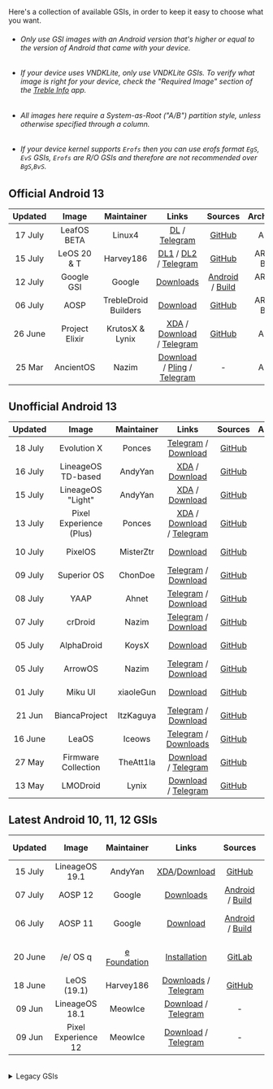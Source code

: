 Here's a collection of available GSIs, in order to keep it easy to choose what you want.	

- ###### Only use GSI images with an Android version that's higher or equal to the version of Android that came with your device.	
- ###### If your device uses VNDKLite, only use VNDKLite GSIs. To verify what image is right for your device, check the "Required Image" section of the [Treble Info](https://github.com/phhusson/treble_experimentations/wiki/Frequently-Asked-Questions-(FAQ)#how-can-i-check-if-my-device-is-treble-enabled) app.	
- ###### All images here require a System-as-Root ("A/B") partition style, unless otherwise specified through a column.	
- ###### If your device kernel supports `Erofs` then you can use erofs format `EgS`, `EvS` GSIs, `Erofs` are R/O GSIs and therefore are not recommended over `BgS`,`BvS`.	

## Official Android 13		
|Updated|Image|Maintainer|Links|Sources|Architecture|Security|		
|:-:|:-:|:-:|:-:|:-:|:-:|:-:|
|17 July|LeafOS BETA|Linux4|[DL](https://dl.leafos.org/beta/leaf_gsi_arm64/) / [Telegram](https://t.me/leafos)|[GitHub](https://github.com/LeafOS-Project/)|ARM64|July 2023|
|15 July|LeOS 20 & T|Harvey186|[DL1](https://leos-cloud.de/s/JFrFgLgSSTEMtmL?path=%2FLeOS-A13) / [DL2](https://drive.proton.me/urls/JF352AYSS4#YkXliW8T03Cp) / [Telegram](https://t.me/LeOS_Support)|[GitHub]()|ARM64 - Binder|July 2023|
|12 July|Google GSI|Google|[Downloads](https://ci.android.com/builds/branches/aosp-android13-gsi/grid?)|[Android](https://android.googlesource.com/platform/manifest) / [Build](https://source.android.com/docs/setup/start/initializing)|ARM64 - X86|June 2023|
|06 July|AOSP|TrebleDroid Builders|[Download](https://github.com/TrebleDroid/treble_experimentations/releases)|[GitHub](https://github.com/TrebleDroid)|ARM64 - Binder|June 2023|
|26 June|Project Elixir|KrutosX & Lynix|[XDA](https://forum.xda-developers.com/t/gsi-rom-project-elixir-3-5-android-13-0-aosp-official-13-01-2023.4541063/) / [Download](https://www.pling.com/p/1960767/) / [Telegram](https://t.me/universalgsi)|[GitHub](https://github.com/projectelixir-devices/device_phhgsi_generic/)|ARM64|June 2023|
|25 Mar|AncientOS|Nazim|[Download](https://ancientrom.xyz/download) / [Pling](https://www.pling.com/p/1766574/) / [Telegram](https://t.me/naz_dev)|-|ARM64|March 2023|

## Unofficial Android 13		
|Updated|Image|Maintainer|Links|Sources|Architecture|Security|		
|:-:|:-:|:-:|:-:|:-:|:-:|:-:|
|18 July|Evolution X|Ponces|[Telegram](https://t.me/pixelexperiencegsi) / [Download](https://github.com/ponces/treble_build_evo/releases)|[GitHub](https://github.com/ponces/treble_build_evo)|ARM64|July 2023|
|16 July|LineageOS<br>TD-based|AndyYan|[XDA](https://forum.xda-developers.com/t/gsi-13-lineageos-20-trebledroid-based.4517345/) / [Download](https://sourceforge.net/projects/andyyan-gsi/files/lineage-20-td/)|[GitHub](https://github.com/AndyCGYan/lineage_build_unified/tree/lineage-20-td)|ARM64 - Binder|July 2023|
|15 July|LineageOS<br>"Light"|AndyYan|[XDA](https://forum.xda-developers.com/t/gsi-13-lineageos-20-light.4509315/) / [Download](https://sourceforge.net/projects/andyyan-gsi/files/lineage-20-light/)|[GitHub](https://github.com/AndyCGYan/lineage_build_unified/tree/lineage-20-light)|ARM64|July 2023|
|13 July|Pixel Experience (Plus)|Ponces|[XDA](https://forum.xda-developers.com/t/gsi-unofficial-12-pixel-experience.4354695/) / [Download](https://github.com/ponces/treble_build_pe/releases/) / [Telegram](https://t.me/pixelexperiencegsi)|[GitHub](https://github.com/ponces/treble_build_pe/tree/thirteen)|ARM64|July 2023|
|10 July|PixelOS|MisterZtr|[Download](https://sourceforge.net/projects/misterztr-gsi/files/PixelOS/Android%2013/)|[GitHub](https://github.com/MisterZtr/PixelOS_gsi)|ARM64|July 2023|
|09 July|Superior OS|ChonDoe|[Telegram](https://t.me/elranchodecornelio/192) / [Download](https://github.com/ChonDoit/treble_superior_patches/releases)|[GitHub](https://github.com/ChonDoit/treble_superior_patches)|ARM64|July 2023|00
|08 July|YAAP|Ahnet|[Telegram](https://t.me/ahnetgsi) / [Download](https://github.com/ahnet-69/treble_yaap/releases)|[GitHub](https://github.com/ahnet-69/treble_yaap)|ARM64|July 2023|
|07 July|crDroid|Nazim|[Telegram](https://t.me/naz_dev) / [Download](https://github.com/naz664/crDroid_gsi/releases)| [GitHub](https://github.com/naz664/)|ARM64 - Binder|June 2023|
|05 July|AlphaDroid|KoysX|[Download](https://github.com/KoysX/treble_alpha_gsi/releases)| [GitHub](https://github.com/KoysX/treble_alpha_gsi)|ARM64|June 2023|
|05 July|ArrowOS|Nazim|[Telegram](https://t.me/naz_dev) / [Download](https://github.com/naz664/ArrowOS_gsi/releases)| [GitHub](https://github.com/naz664/)|ARM64 - Binder|June 2023|
|01 July|Miku UI|xiaoleGun|[Download](https://github.com/xiaoleGun/treble_build_miku/releases)|[GitHub](https://github.com/xiaoleGun/treble_build_miku)|ARM64 - Binder|July 2023|
|21 Jun|BiancaProject|ItzKaguya|[Telegram](https://t.me/shirayuki_plygrnd) / [Download](https://sourceforge.net/projects/itzkaguya-gsi/files/BiancaProject/)|[GitHub](https://github.com/BiancaProject)|ARM64|May 2023|
|16 June|LeaOS|Iceows|[Telegram](https://t.me/leaos_group) / [Downloads](https://sourceforge.net/projects/altairfr-huawei/files/TrebleDroid-GSI/)|[GitHub](https://github.com/Iceows/aosp_patches_leaos/tree/android-13)|ARM64|June 2023|
|27 May|Firmware Collection|TheAtt1la|[Download](https://sourceforge.net/projects/thegsis/files/) / [Telegram](https://t.me/the_gsis)|[GitHub](https://github.com/TheAtt1la/)|ARM64 - Binder|May 2023|
|13 May|LMODroid|Lynix|[Download](https://github.com/ItsLynix/pineapple1/releases/tag/LMOdroid) / [Telegram](https://t.me/lynixsuddenlypineapples/)|[GitHub](https://github.com/ItsLynix/pineapple1/releases/tag/LMOdroid)|ARM64|May 2023|



## Latest Android 10, 11, 12 GSIs	
|Updated|Image|Maintainer|Links|Sources|Partition Style|Architecture|Security|
|:-:|:-:|:-:|:-:|:-:|:-:|:-:|:-:|
|15 July|LineageOS 19.1|AndyYan|[XDA](https://forum.xda-developers.com/t/gsi-12-lineageos-19-x-gsi-a64b-64b.4358041/)/[Download](https://sourceforge.net/projects/andyyan-gsi/files/lineage-19.x/)|[GitHub](https://github.com/AndyCGYan/lineage_build_unified)|SAR|ARM64 - Binder|July 2023|
|07 July|AOSP 12|Google|[Downloads](https://ci.android.com/builds/branches/aosp-android12-gsi/grid?)|[Android](https://android.googlesource.com/platform/manifest) / [Build](https://source.android.com/docs/setup/start/initializing)|SAR|ARM64 - X86|July 2023|
|06 July|AOSP 11|Google|[Download](https://ci.android.com/builds/branches/aosp-android11-gsi/grid?)|[Android](https://android.googlesource.com/platform/manifest) / [Build](https://source.android.com/docs/setup/start/initializing)|non-SaR - SaR|ARM64 - X86|July 2023|
|20 June|/e/ OS q|[e Foundation](https://e.foundation/)|[Installation](https://doc.e.foundation/how-tos/install-GSI)|[GitLab](https://gitlab.e.foundation/e)|non-SaR - SaR|ARM - ARM64 - Binder|June 2023|
|18 June|LeOS (19.1)|Harvey186| [Downloads](https://drive.proton.me/urls/JF352AYSS4#YkXliW8T03Cp) / [Telegram](https://t.me/LeOS_Support)|[GitHub](https://github.com/LeOS-GSI/LeOS-S-patches)|SAR|ARM64 - Binder|June 2023|
|09 Jun|LineageOS 18.1|MeowIce| [Download](https://sourceforge.net/projects/meowice-gsi/files/LineageOS/) / [Telegram](https://t.me/meowicegsi)|-|SaR|ARM64|Jun 2023|
|09 Jun|Pixel Experience 12 |MeowIce| [Download](https://sourceforge.net/projects/meowice-gsi/files/Pixel%20Experience%2012/) / [Telegram](https://t.me/meowicegsi)|-|SaR|ARM64|Jun 2023|


<br>
<details>
<summary>Legacy GSIs</summary>
<br>

## Unofficial Android 13		
|Updated|Image|Maintainer|Links|Sources|Architecture|Security|
|:-:|:-:|:-:|:-:|:-:|:-:|:-:|
|May 2023|RisingOS|Ahnet|[Telegram](https://t.me/ahnetgsi) / [Download](https://github.com/ahnet-69/treble_rising/releases)|[GitHub](https://github.com/ahnet-69/treble_rising)|ARM64|May 2023
|Mar 2023|SparkOS|Nazim|[Telegram](https://t.me/naz_dev) / [Download](https://github.com/naz664/SparkOS_gsi/releases)| [GitHub](https://github.com/naz664/)|ARM64 - Binder|Feb 2023|
|Mar 2023|VoltageOS|Soli|[Download](https://github.com/Soli666/VoltageOS-GSI/releases) |[GitHub](https://github.com/Soli666)|ARM64 - Binder|Feb 2023|
|Feb 2023|ProjectBlaze|j7b3y|[Download](https://sourceforge.net/projects/any-artifact/files/GSI/ProjectBlaze/v2.5_230224/)|[GitHub](https://github.com/j7b3y/treble_pb)|ARM64|Feb 2023|
|Feb 2023|Cherish OS|ChonDoe|[Telegram](https://t.me/elranchodecornelio) / [Download](https://github.com/ChonDoit/treble_cherishos_patches/releases)|[GitHub](https://github.com/ChonDoit/treble_cherishos_patches)|ARM64|Nov 2022|
|Jan 2023|RiceDroid|Lynix|[Telegram](https://t.me/lynixgsi/) / [Downloads](https://sourceforge.net/projects/lynixgsiprojects/files/A13/RiceDroid/)|[GitHub](https://github.com/universalx-devs/rice_treble)|ARM64|Jan 2023|
|Dec 2022|Bliss OS|Nazim|[Telegram](https://t.me/naz_dev) / [Download](https://sourceforge.net/projects/gsi-projects/files/A13/BlissOS/v16.2/24122022/)| [GitHub](https://github.com/naz664/)|ARM64|Dec 2022|
|Nov 2022|YAAP|Lynix|[Telegram](https://t.me/lynixgsi/) / [Downloads](https://sourceforge.net/projects/lynixgsiprojects/files/A13/YAAP/29102022)|[GitHub](https://github.com/ItsLynix/multi_patch)|ARM64 - Binder|Oct 2022|


## Official Android 12/12L
|Updated|Image|Maintainer|Links|Sources|Architecture|Security|
|:-:|:-:|:-:|:-:|:-:|:-:|:-:|
|Nov 2022|AOSP 12.1|Phhusson|[Downloads](https://github.com/phhusson/treble_experimentations/releases)|[GitHub](https://github.com/phhusson/treble_experimentations)|SAR|ARM64 - Binder|July 2022|
|Oct 2022|Corvus OS|TipzTeam2|[XDA](https://forum.xda-developers.com/t/gsi-beta-12-phh-corvusos-v1-0-thebeginning.4415529/) / [Telegram](https://t.me/CorvusGSI) / [Downloads](https://sourceforge.net/projects/tipzbuilds/files/GSIs/CorvusROM/Unofficial/20221008/)|[GitLab](https://gitlab.com/TipzTeam/vendor_generify)|ARM64|July 2022|
|Aug 2022|Ancient OS|Nazim|[Telegram](https://t.me/naz_dev/)/[Downloads](https://sourceforge.net/projects/ancientrom/files/gsi/V6.4/)|-|ARM64 - Binder|August 2022|
|Aug 2022|LeOS (S) discontinued|Harvey186|[XDA](https://forum.xda-developers.com/t/aosp-12-0-leos-ungoogled-gsi.4356501/) / [Downloads](https://leos-cloud.de/s/JFrFgLgSSTEMtmL?path=%2FLeOS-S-discontinued) / [Telegram](https://t.me/LeOS_Support)|-|ARM64 - Binder|August 2022|
|July 2022|KaleidoscopeOS|alk3p|[Downloads](https://kaleidoscope.ink/download.html?device=meowmobile/treble)|-|ARM64|July 2022|
|June 2022|DescendantOS|Dil3mm4|[Telegram](https://t.me/joinchat/UVg3KMbRfu4cV2lp) / [Downloads](https://downloads.descendant.me/)|[GitHub](https://github.com/Descendant/manifest)|ARM64|May 2022|
|June 2022|StatiXOS|StatiX Team|[Telegram](https://t.me/StatiXOSReleases) / [Downloads](https://downloads.statixos.com/12-GSI/)|[GitHub](https://github.com/StatiXOS/android_manifest)|ARM64|June 2022|

## Unofficial Android 12/12L	
|Updated|Image|Maintainer|Links|Sources|Architecture|Security|
|:-:|:-:|:-:|:-:|:-:|:-:|:-:|
|Nov 2022|Pixel Experience 12|Ponces|[XDA](https://forum.xda-developers.com/t/gsi-unofficial-beta-12-pixel-experience.4354695/) / [Base](https://github.com/ponces/treble_build_pe/releases/tag/v416) / [Plus](https://github.com/ponces/treble_build_pe/releases/tag/v416-plus) /[Telegram](https://t.me/pixelexperiencegsi)|[GitHub](https://github.com/ponces/treble_build_pe)|SAR|ARM64|Nov 2022|
|Oct 2022|Stag OS|TheAtt1la|[Download](https://sourceforge.net/projects/thegsis/files/StagOS/)|-|ARM64|Jul 2022|
|Oct 2022|Evolution X|TheAtt1la|[Download](https://sourceforge.net/projects/thegsis/files/Evolution-X/)|-|ARM64|Aug 2022|
|Oct 2022|Arrow OS|Nazim|[Download](https://sourceforge.net/projects/gsi-projects/files/A12.1/ArrowOS-12.1/19102022/)|-|ARM64 - Binder|Oct 2022|
|Oct 2022|KomodoOS|TheAtt1la|[Download](https://sourceforge.net/projects/thegsis/files/KomodoOS/)|-|ARM64|Aug 2022|
|Oct 2022|crDroid|Nazim|[Telegram](https://t.me/naz_dev/)/[Download](https://sourceforge.net/projects/gsi-projects/files/A12.1/crDroid-8.10/16102022/)|[GitHub](https://github.com/naz664/crDroid_gsi)|ARM64 - Binder|Oct 2022|
|Oct 2022|RiceDroid|TheAtt1la|[Download](https://sourceforge.net/projects/thegsis/files/riceDroid/)|-|ARM64|Aug 2022|
|Oct 2022|Xdroid|TheAtt1la|[Download](https://sourceforge.net/projects/thegsis/files/xdroid/)|-|ARM64|Aug 2022|
|Oct 2022|PixysOS|TheAtt1la|[Download](https://sourceforge.net/projects/thegsis/files/PixysOS/)|-|ARM64|Aug 2022|
|Oct 2022|Nitrogen OS|TheAtt1la|[Download](https://sourceforge.net/projects/thegsis/files/NitrogenOS/)|-|ARM64|Aug 2022|
|Sep 2022|ProjectBlaze|j7b3y|[Download](https://sourceforge.net/projects/any-artifact/files/GSI/ProjectBlaze/)|[GitHub](https://github.com/j7b3y/blaze_patches_unified)|ARM64|Sep 2022|
|Sep 2022|Xdroid|Nazim|[Telegram](https://t.me/naz_dev/)/[Download](https://github.com/naz664/xdroid_gsi/releases/tag/v1)|[GitHub](https://github.com/naz664/xdroid_gsi)|ARM64 - Binder|Aug 2022|
|Aug 2022|ProtonAOSP|Haridhayal|[Telegram](https://t.me/c/1772196556/5526)/[Download](https://github.com/haridhayal11/treble_proton_aosp/releases/tag/v415-21-08-2022)|[GitHub](https://github.com/haridhayal11/treble_proton_aosp)|ARM64|Jul 2022|
|Aug 2022|Awaken OS|ChonDoe|[Telegram](https://t.me/elranchodecornelio/175)/[Download](https://xiaomemeindex.com/treble/?dir=Awaken)|-|ARM64|Aug 2022|
|Aug 2022|Spark OS|Nazim|[Telegram](https://t.me/naz_dev/) /[Download](https://sourceforge.net/projects/gsi-projects/files/v415-Aug/SparkOS-12.6-Experimental/)|-|ARM64- Binder|Aug 2022|
|Aug 2022|Superior OS|ChonDoe|[Telegram](https://t.me/elranchodecornelio/174)/[Download](https://xiaomemeindex.com/treble/?dir=Superior/12L)|-|ARM64|Aug 2022|
|Aug 2022|Cherish OS|ChonDoe|[Telegram](https://t.me/elranchodecornelio/173)/ [Download](https://xiaomemeindex.com/treble/?dir=Cherish)|-|ARM64|Jul 2022|
|Aug 2022|dotOS|AngelaCool|[Download](https://sourceforge.net/projects/dotos-6-0-phh-gsi/files/)|[GitHub](https://github.com/AngelaCooljx/treble_build_pe)|ARM64|Jul 2022|
|Jul 2022|Miku UI|xiaoleGun|[Download](https://github.com/xiaoleGun/treble_build_miku/releases)|[GitHub](https://github.com/xiaoleGun/treble_build_miku)|ARM64|Jul 2022|
|Jan 2022|OctaviOS|Yillié|[Telegram](https://t.me/dev_yilliee/163)/[Download](https://sourceforge.net/projects/yilliee-projects/files/GSIs/Octavi/v3.2/)|[GitHub](https://github.com/Yilliee/octavi_patches)|ARM64 - Binder|Dec 2021|
|Dec 2021|ProtonAOSP|Amy|[Download](https://sabina.amyrom.ml/phhgsis/protonaosp/)|-|ARM64 - Binder|Dec 2021|
|Dec 2021|exTHmUI (Discontinued)|xiaoleGun|[Telegram](https://t.me/LZYGSI/1851) / [Download](https://pan.xiaolegun.cn/GSI/Phh-Treble/exTHmUI/Android-12-Dev)|-|ARM64|Dec 2021|


## Official Android 11
|Last Updated|Image|Maintainer|Thread/Download|Partition Style|Architecture|
|:-:|:-:|:-:|:-:|:-:|:-:|
|Mar 2022|CAOS|eremitein|[XDA](https://forum.xda-developers.com/t/official-aosp-r-mod-caos11.4265059/) / [Telegram](https://t.me/joinchat/CdHnpVThoZCgvPZx7ESNBA) / [Download](https://github.com/eremitein/treble-patches/wiki/CAOS11-Project)|non-SaR - SaR|arm - arm64 - binder|
|Dec 2021|Corvus OS|TipzTeam1|[XDA](https://forum.xda-developers.com/t/gsi-alpha-11-phh-corvus-v12-5-xmas.4212765/) / [Telegram](https://t.me/CorvusGSI) / [Download](https://sourceforge.net/projects/tipzbuilds/files/GSIs/CorvusROM/)|non-SaR - SaR|arm - arm64 - binder|
|Oct 2021|Dot OS|Community|[Website](https://www.droidontime.com/) / [Telegram](https://telegram.me/dotos) / [Download](https://www.droidontime.com/devices) |non-SaR - SaR|arm - arm64 - binder|
|Oct 2021|AOSP|Phhusson|[Telegram](https://t.me/phhtreble) / [Download](https://github.com/phhusson/treble_experimentations/releases/tag/v313)|non-SaR - SaR|arm - arm64 - binder|
|Sep 2021|OctaviOS|Yilliee|[Website](https://octavi-os.com/) / [Telegram](http://t.me/octavigsi) / [Download](https://downloads.octavi-os.com/?dir=GSI)|non-SaR - SaR|arm - arm64 - binder|
|Sep 2021|Descendant 11.5|Dil3mm4|[Download](https://downloads.descendant.me/)|non-SaR - SaR|arm64|
|Aug 2021|NusantaraProject|wulan17|[Telegram](https://t.me/NusantaraUpdates/1634) / [Download](https://www.pling.com/p/1438186/)|non-SaR - SaR|arm - arm64 - binder|
|Aug 2021|PixelBlaster-OS 2.5|TipzTeam1|[Telegram](https://t.me/PixelBlasterUpdates/94) / [Download](https://sourceforge.net/projects/tipzbuilds/files/GSIs/PixelBlasterOS/20210805/PixelBlaster_2.5_treble_arm64_ab-11.0-20210805-0215-OFFICIAL.img.xz/download)|SaR|arm64|
|Jun 2021|Ancient OS|ankitkene|[Telegram](https://t.me/ancientofficialgsi) / [Download](https://sourceforge.net/projects/ancientrom/files/gsi/)|non-SaR - SaR|arm - arm64 - binder|
|May 2021|Havoc|Braialindo|[Download](https://download.havoc-os.com/)/[Telegram](https://t.me/havocgsi)|non-SaR - SaR|arm - arm64 - binder|
|May 2021|BlissROMs|eremitein|[Telegram](https://t.me/joinchat/CdHnpVThoZCgvPZx7ESNBA) / [Download](https://github.com/eremitein/treble-patches/wiki/BLESS11-Project)|non-SaR - SaR|arm - arm64 - binder|
|Apr 2021|CherishOS 2.6|Braialindo|[Website](https://cherishos.com/) /[Telegram](https://t.me/treblechat) / [Download](https://sourceforge.net/projects/braiagsi/files/CherishOS/)|non-SaR - SaR|arm - arm64 - binder|
|Feb 2021|Havoc|xEugW|[XDA](https://forum.xda-developers.com/t/11-official-havoc-os-4-1-arm64-arm-a64-a-ab-ab-vndklite-gapps-vanilla.4076903/) /Discontinued|non-SaR - SaR|arm - arm64 - binder|

## Unofficial Android 11
|Last Updated|ROM|Maintainer|Thread/Download|Partition Style|Architecture|
|:-:|:-:|:-:|:-:|:-:|:-:|
|June 2023|LeOS (R)|harvey186|[Info](https://t.me/LeOS_Support) / [Download](https://drive.proton.me/urls/JF352AYSS4#YkXliW8T03Cp)|[GitHub](https://github.com/LeOS-GSI/aosp_patches_leaos)|non-SaR - SaR|ARM - ARM64 - Binder|-|
|Oct 2022|FLOS (A11)|Chondoe|[Download](https://github.com/ChonDoit/treble_flos_patches/releases/tag/A11)/[Telegram](https://t.me/elranchodecornelio/187)|[GitHub](https://github.com/ChonDoit/treble_flos_patches/tree/11)|SaR|ARM64|
|Jul 2022|LineageOS 18.1|AndyYan|[XDA](https://forum.xda-developers.com/t/gsi-11-lineageos-18-x-gsi-all-archs.4205461/) / [Download](https://sourceforge.net/projects/andyyan-gsi/files/lineage-18.x/)|non-SaR - SaR|ARM - ARM64 - Binder|
|Mar 2022|LineageOS R Mod|eremitein|[Telegram](https://t.me/joinchat/CdHnpVThoZCgvPZx7ESNBA) / [Download](https://github.com/eremitein/treble-patches/wiki/LiR-Project)|non-SaR - SaR|arm - arm64 - binder|
|Mar 2022|crDroid R Mod|eremitein|[Telegram](https://t.me/joinchat/CdHnpVThoZCgvPZx7ESNBA) / [Download](https://github.com/eremitein/treble-patches/wiki/crDRom11-Project)|non-SaR - SaR|arm - arm64 - binder|
|Dec 2021|exTHmUI Discontinued|xiaoleGun|[Telegram](https://t.me/LZYGSI/1837) / [Download](https://pan.xiaolegun.cn/GSI/Phh-Treble/exTHmUI)|SaR|arm64|
|Oct 2021|Pixel Experience/Plus|ponces|[XDA](https://forum.xda-developers.com/t/gsi-unofficial-11-pixel-experience.4269051/) / [Download](https://github.com/ponces/treble_build_pe/releases)|non-SaR - SaR|arm - arm64 - binder|
|May 2021|Firmware collection|Igor-s7|[Telegram](https://t.me/Ambergsi) / [Download](https://sourceforge.net/projects/amber-gsi/files/)|non-SaR - SaR|arm - arm64 - binder|
|May 2021|Firmware collection|Braialindo|[Telegram](https://t.me/treblechat) / [Download](https://sourceforge.net/projects/braiagsi/files/)|non-SaR - SaR|arm64 - binder|

## Official Android 10
|Last Updated |ROM|Maintainer|Thread/Download|Partition Style|Architecture|
|:-:|:-:|:-:|:-:|:-:|:-:|
|Mar 2023|AOSP 10| Google | [Download](https://ci.android.com/builds/branches/aosp-android10-gsi/grid?)|non-SaR - SaR| ARM64 - X86|
|Dec 2020|Havoc| skulshady, zenixxx|[Download](https://sourceforge.net/projects/havoc-os/files/) |non-SaR - SaR|arm - arm64 - binder|
|Oct 2020|CAOS|eremitein|[XDA](https://forum.xda-developers.com/t/official-aosp-q-mod-caos.4137289/) / [Telegram](https://t.me/joinchat/CdHnpVThoZCgvPZx7ESNBA) / [Download](https://github.com/eremitein/treble-patches/wiki/CAOS-Project)|non-SaR - SaR|arm - arm64 - binder|
|Oct 2020|BlissROMs|eremitein|[XDA](https://forum.xda-developers.com/project-treble/trebleenabled-device-development/unofficial-blissroms-q-mod-bless-t4138687) / [Telegram](https://t.me/joinchat/CdHnpVThoZCgvPZx7ESNBA) / [Download](https://github.com/eremitein/treble-patches/wiki/BLESS-Project)|non-SaR - SaR|arm - arm64 - binder|
|Aug 2020|AOSP|phhusson|[XDA](https://forum.xda-developers.com/project-treble/trebleenabled-device-development/-t3992559) / [Download](https://github.com/phhusson/treble_experimentations/releases/tag/v222)|non-SaR - SaR|arm - arm64 - binder|

## Unofficial Android 10
|ROM|Maintainer|Thread/Download|Partition Style|Architecture|
|:-:|:-:|:-:|:-:|:-:|
|23/01/23|LeOS (Q)|harvey186|[Info](https://t.me/LeOS_Support) / [Download](https://drive.proton.me/urls/JF352AYSS4#YkXliW8T03Cp)|[GitHub](https://github.com/LeOS-GSI/treble-patches)|non-SaR - SaR|ARM - ARM64 - Binder|-|
|exTHmUI 23/12/22|xiaoleGun|[Download](https://github.com/exthmui-10-treble/Release/releases)|SAR|ARM64|
|Firmware collection|turbolukex5|[XDA](https://forum.xda-developers.com/project-treble/trebleenabled-device-discussion/-t4003457) / [Telegram](https://t.me/expresslukegsi) / [Download](https://sourceforge.net/projects/expressluke-gsis/files/)|non-SaR - SaR|arm - arm64 - binder|
|Firmware collection|eremitein|[Telegram](https://t.me/joinchat/CdHnpVThoZCgvPZx7ESNBA) / [Download](https://sourceforge.net/projects/treblerom/files/)|non-SaR - SaR|arm - arm64 - binder|
|Firmware collection|Igor-s7|[Download](https://sourceforge.net/projects/amber-gsi/files/)|non-SaR - SaR|arm - arm64 - binder|
|Firmware collection|Trisquel|[Download](https://sourceforge.net/projects/gsi-albus/files/arm64-aonly/android10/)|non-SaR|arm64|
|Firmware collection|Diust|[Download](https://sourceforge.net/projects/androidgsi/files/)|non-SaR - SaR|arm - arm64 - binder|
|LineageOS 17.1|AndyYan|[XDA](https://forum.xda-developers.com/project-treble/trebleenabled-device-development/-t4004673) / [Download](https://sourceforge.net/projects/andyyan-gsi/files/lineage-17.x/)|non-SaR - SaR|arm - arm64 - binder|
|Resurrection Remix 8.7.3|RobotHanzo|[Download](https://sourceforge.net/projects/resurrection-remix-q-gsi/files/)|non-SaR - SaR|arm - arm64 - binder|
|POSP|twsunset|[Download](https://drive.google.com/drive/folders/1K3TiZ8QhxaAlyNR6SA5JQyVj2hWO8-Ps)|non-SaR - SaR|arm64|
|Firmware collection|Braialindo|[Download](https://sourceforge.net/projects/braiagsi/files/) / [Telegram](https://t.me/stragoOS)|non-SaR - SaR|arm - arm64 - binder|

## Official Android 9 Pie
|ROM|Maintainer|Thread/Download|Partition Style|Architecture|
|:-:|:-:|:-:|:-:|:-:|
|AOSiP|akhilnarang|[Download](https://sourceforge.net/projects/illusionproject/files/GSI/)|non-SaR - SaR|arm - arm64|
|AOSP|phhusson|[XDA](https://forum.xda-developers.com/project-treble/trebleenabled-device-development/-t3831915/) / [Download](https://github.com/phhusson/treble_experimentations/releases/tag/v123)|non-SaR - SaR|arm - arm64 - binder|
|AospExtended|EnesSastim|[Download](https://sourceforge.net/projects/aospextended-rom/files/treble_gsi/)|non-SaR - SaR|arm - arm64 - binder|
|ArrowOS|ganesh varma|[XDA](https://forum.xda-developers.com/project-treble/trebleenabled-device-development/-t3835111/) / [Download](https://sourceforge.net/projects/arrow-os/files/arrow-9.x/GSI/)|non-SaR - SaR|arm64|
|Bliss OS|sixohtew|[XDA](https://forum.xda-developers.com/project-treble/trebleenabled-device-development/-t3918303/) / [Download](https://sourceforge.net/projects/blissroms/files/GSI/)|non-SaR - SaR|arm - arm64|
|Descendant|Dil3mm4|[XDA](https://forum.xda-developers.com/project-treble/trebleenabled-device-development/-t3840578/) / [Download](https://github.com/Descendant/InOps/releases)|non-SaR - SaR|arm - arm64|
|EvolutionX|peaktogoo|[Download](https://sourceforge.net/projects/evolution-x/files/GSI/)|non-SaR - SaR|arm - arm64 - binder|
|Havoc-OS|vince31fr|[XDA](https://forum.xda-developers.com/project-treble/trebleenabled-device-development/-t3930030/)|non-SaR - SaR|arm - arm64 - binder|
|OctopusOS|Deepflex|[XDA](https://forum.xda-developers.com/project-treble/trebleenabled-device-development/-t3859233/)|non-SaR - SaR|arm - arm64|
|Paranoid Android|joshuous|[XDA](https://forum.xda-developers.com/project-treble/trebleenabled-device-development/-t3886750/) / [Download](https://androidfilehost.com/?w=files&flid=288192&sort_by=date&sort_dir=DESC)|non-SaR|arm64|
|ProjectTitanium|XTutorials|[XDA](https://forum.xda-developers.com/project-treble/trebleenabled-device-development/-t3944646/) / [Download](https://sourceforge.net/projects/projecttitanium/files/GSI-Beta/)|non-SaR - SaR|arm64|
|RainOS|yey59|[Download](https://sites.google.com/view/nitros-rom/devices/gsi)|non-SaR - SaR|arm64|
|ResurrectionRemix|mracar|[XDA](https://forum.xda-developers.com/project-treble/trebleenabled-device-development/-t3891636/) / [Telegram](https://t.me/rrgsi) / [Download](https://get.resurrectionremix.com/?dir=pie/gsi)|non-SaR - SaR|arm - arm64 - binder|
|UltraSuccROM|DanielTheCzlek|[XDA](https://forum.xda-developers.com/android/development/ultraleanrom-lightweight-joke-t3717775/) / [Download](https://androidfilehost.com/?w=files&flid=281786&sort_by=date&sort_dir=DESC)|non-SaR - SaR|arm64|
|ViperOS|peaktogoo|[XDA](https://forum.xda-developers.com/project-treble/trebleenabled-device-development/-t3895410/) / [Download](https://sourceforge.net/projects/viper-project/files/GSI/)|non-SaR - SaR|arm - arm64|
|ZirconiumAosp|peaktogoo|[XDA](https://forum.xda-developers.com/project-treble/trebleenabled-device-development/-t3916107/) / [Download](https://sourceforge.net/projects/zirconiumaosp/files/GSI/)|non-SaR - SaR|arm - arm64|

## Unofficial Android 9 Pie
|ROM|Maintainer|Thread/Download|Partition Style|Architecture|
|:-:|:-:|:-:|:-:|:-:|
|AOKP|NFound|[Download](https://androidfilehost.com/?w=files&flid=290688&sort_by=date&sort_dir=DESC)|non-SaR - SaR|arm64|
|AOSP [MicroG]|oF2pks|[XDA](https://forum.xda-developers.com/project-treble/trebleenabled-device-development/-t3878115/) / [Download](https://androidfilehost.com/?w=files&flid=286761&sort_by=date&sort_dir=DESC)|non-SaR - SaR|arm - arm64 - binder|
|AospExtended|ashu7073|[Download](https://sourceforge.net/projects/aospextended-gsi/files/)|SaR|arm64|
|AospExtended|NFound|[Download](https://androidfilehost.com/?w=files&flid=289419&sort_by=date&sort_dir=DESC)|non-SaR - SaR|arm - arm64|
|BeastROMs|NFound|[Download](https://androidfilehost.com/?w=files&flid=289638&sort_by=date&sort_dir=DESC)|non-SaR - SaR|arm - arm64|
|Benzo Rom|yshalsager|[XDA](https://forum.xda-developers.com/project-treble/trebleenabled-device-development/-t3837127/)|non-SaR - SaR|arm64|
|BootleggersROM|NFound|[Download](https://androidfilehost.com/?w=files&flid=291038&sort_by=date&sort_dir=DESC)|non-SaR - SaR|arm - arm64|
|BootleggersROM|Technical|[XDA](https://forum.xda-developers.com/project-treble/trebleenabled-device-development/-t3919828/) / [Download](https://androidfilehost.com/?w=files&flid=292505&sort_by=date&sort_dir=DESC)|non-SaR - SaR|arm64|
|dotOS|ashu7073|[XDA](https://forum.xda-developers.com/project-treble/trebleenabled-device-development/-t3952035/) / [Download](https://sourceforge.net/projects/dotos-treble/files/)|non-SaR - SaR|arm - arm64 - binder|
|/e/|Phie|[XDA](https://forum.xda-developers.com/project-treble/trebleenabled-device-development/-t3960376/)|non-SaR - SaR|arm - arm64|
|EvolutionX|turbolukex5|[arm](https://drive.google.com/a/turbox.uk/uc?id=1Xv70rvOJfWtsSOpsgoBOQ8oNv_DHcNsc&export=download) / [arm64](https://drive.google.com/a/turbox.uk/uc?id=1wdqWzQaNg9wOkbxO_9JG4ZSHKtA8cmA5&export=download) / [binder](https://drive.google.com/a/turbox.uk/uc?id=1ZG1fzm6XzhclS7WCk38ub0tiQz-QGecE&export=download)|non-SaR|arm - arm64 - binder|
|EvolutionX|NFound|[Download](https://androidfilehost.com/?w=files&flid=291542&sort_by=date&sort_dir=DESC)|non-SaR - SaR|arm - arm64|
|Havoc-OS|turbolukex5|[arm](https://drive.google.com/a/turbox.uk/uc?id=1GCwWJu_KEJMEltp8RTU9t9lRTCAhxn1O&export=download) / [arm64](https://drive.google.com/a/turbox.uk/uc?id=1xiqS-nWzzqPDdZnaifpihfcuDLIwLvDF&export=download) / [binder](https://drive.google.com/a/turbox.uk/uc?id=1NJ7LV4nxF8Dy0qE1_YXpskA_AqI2bih3&export=download)|non-SaR|arm - arm64 - binder|
|Havoc-OS|NFound|[Download](https://androidfilehost.com/?w=files&flid=290552&sort_by=date&sort_dir=DESC)|non-SaR - SaR|arm64|
|Havoc-OS|Technical|[XDA](https://forum.xda-developers.com/project-treble/trebleenabled-device-development/-t3914038/) / [Download](https://androidfilehost.com/?w=files&flid=291817&sort_by=date&sort_dir=DESC)|non-SaR - SaR|arm64|
|ion|NFound|[Download](https://androidfilehost.com/?w=files&flid=290933&sort_by=date&sort_dir=DESC)|non-SaR - SaR|arm64|
|LegionOS|NFound|[Download](https://androidfilehost.com/?w=files&flid=292989&sort_by=date&sort_dir=DESC)|non-SaR|arm64|
|LineageOS|AndyYan|[XDA](https://forum.xda-developers.com/project-treble/trebleenabled-device-development/-t3908029/) / [Download](https://sourceforge.net/projects/andyyan-gsi/files/)|non-SaR - SaR|arm - arm64 - binder|
|LineageOS|Deepflex|[XDA](https://forum.xda-developers.com/project-treble/trebleenabled-device-development/-t3840801/) / [Download](https://mega.nz/#F!3XwFlAaC!VdzCKlrR-f6D-a8oEz9JkQ)|non-SaR - SaR|arm64|
|LiquidRemix|king1990|[XDA](https://forum.xda-developers.com/project-treble/trebleenabled-device-development/-t3889160/)|non-SaR - SaR|arm - arm64 - binder|
|LLuviaOS|NFound|[Download](https://androidfilehost.com/?w=files&flid=291872&sort_by=date&sort_dir=DESC)|non-SaR - SaR|arm - arm64|
|NitrogenOS|NFound|[Download](https://androidfilehost.com/?w=files&flid=289421&sort_by=date&sort_dir=DESC)|non-SaR - SaR|arm - arm64|
|OmniROM|king1990|[XDA](https://forum.xda-developers.com/project-treble/trebleenabled-device-development/-t3901305/)|non-SaR - SaR|arm - arm64 - binder|
|Pixel Dust|amarbajpai|[XDA](https://forum.xda-developers.com/project-treble/trebleenabled-device-development/-t3862484/) / [Download](https://sourceforge.net/projects/pixeldust-treble/files/)|non-SaR - SaR|arm64|
|Pixel Experience|EnesSastim|[XDA](https://forum.xda-developers.com/project-treble/trebleenabled-device-development/-t3833294/) / [Download](https://github.com/EnesSastim/Downloads/releases)|non-SaR - SaR|arm - arm64 - binder|
|PixelDirty|NFound|[Download](https://androidfilehost.com/?w=files&flid=292133&sort_by=date&sort_dir=DESC)|non-SaR - SaR|arm64|
|POSP|NFound|[Download](https://androidfilehost.com/?w=files&flid=291595&sort_by=date&sort_dir=DESC)|non-SaR - SaR|arm64|
|PrismaOS|NFound|[Download](https://androidfilehost.com/?w=files&flid=293030&sort_by=date&sort_dir=DESC)|non-SaR - SaR|arm - arm64|
|SuperiorOS|NFound|[Download](https://androidfilehost.com/?w=files&flid=291324&sort_by=date&sort_dir=DESC)|non-SaR - SaR|arm - arm64|
|SyberiaOS|NFound|[Download](https://androidfilehost.com/?w=files&flid=289418&sort_by=date&sort_dir=DESC)|non-SaR - SaR|arm - arm64|
|Treble-ized 0s|noobstyle1337|[XDA](https://forum.xda-developers.com/project-treble/trebleenabled-device-development/-t3835092/) / [Download](https://mega.nz/#F!rBsUyYYC!QlOfpjv7lnhrrgYssjLivA)|non-SaR - SaR|arm64|
|ZirconiumAosp|NFound|[Download](https://androidfilehost.com/?w=files&flid=291634&sort_by=date&sort_dir=DESC)|non-SaR - SaR|arm - arm64|

## OEM Android 9 Pie Ports
|ROM|Maintainer|Thread/Download|Partition Style|Architecture|
|:-:|:-:|:-:|:-:|:-:|
|Android P|erfanoabdi|[XDA](https://forum.xda-developers.com/project-treble/trebleenabled-device-development/-t3906486/) / [Telegram](https://t.me/ErfanGSIs) / [Download](https://mirrors.lolinet.com/firmware/gsi/)|non-SaR - SaR|arm64|
|Android P (PQ2A)|GabrielHoward|[Telegram](https://t.me/Psemigsi) / [Notes](https://gist.github.com/TheGabrielHoward/71d22d6d7c6bb71d02a37f8cc5dc8d3f) / [Donwload](https://mega.nz/#F!gpp1DQYZ!vLjcKGHvaZL4gqw0QsiAtg)|non-SaR - SaR|arm64|
|ColorOS|ataberkozen|[XDA](https://forum.xda-developers.com/project-treble/trebleenabled-device-development/-t3919861/) / [Download](https://sourceforge.net/projects/mactavishao-builds/files/GSI/ColorOS%206/)|non-SaR - SaR|arm64|
|RedmagicOS|ataberkozen|[XDA](https://forum.xda-developers.com/project-treble/trebleenabled-device-development/-t3909798/) / [Download](https://sourceforge.net/projects/mactavishao-builds/files/GSI/Nubia%20-%20RedMagic%20OS/)|non-SaR - SaR|arm64|

## Android 8 Oreo
|ROM|Maintainer|Thread/Download|Partition Style|Architecture|
|:-:|:-:|:-:|:-:|:-:|
|AOSIP|noobstyle1337|[Here](https://forum.xda-developers.com/project-treble/trebleenabled-device-development/aosip-t3792494)|non-SaR - SaR|arm64|
|AOSP 8.1|phhusson|[Here](https://forum.xda-developers.com/project-treble/trebleenabled-device-development/experimental-phh-treble-t3709659)|non-SaR - SaR|arm - arm64|
|AOSP Extended|AryanPatidar|[Here](https://forum.xda-developers.com/project-treble/trebleenabled-device-development/rom-aosp-extended-t3821934)|non-SaR - SaR |arm - arm64|
|AOSP Extended|TingyiChen|[Here](https://forum.xda-developers.com/project-treble/trebleenabled-device-development/rom-aospextended-rom-v5-5-t3797509)|non-SaR|arm64|
|AOKP|sixohtew|[Here](https://forum.xda-developers.com/project-treble/trebleenabled-device-development/aokp-t3772379)|non-SaR - SaR|arm64|
|AquariOS|a1Pha|[Here](https://www.storozhev.net/p20pro/aquarios-system-arm64_aonly_0.1.img)|non-SaR|arm64|
|ArrowOS|bauuuuu|[Here](https://forum.xda-developers.com/project-treble/trebleenabled-device-development/rom-arrowos-gsi-t3819467)|non-SaR - SaR|arm64|
|BootleggersROM|merothh|[Here](https://www.androidfilehost.com/?fid=890278863836285424)|non-SaR|arm64|
|BootleggersROM|dil3mm4|[Here](https://forum.xda-developers.com/project-treble/trebleenabled-device-development/shishufied-bootleggers-2-3-gsi-t3808144)|non-SaR - SaR|arm64|
|CarbonRom|AryanPatidar|[Here](https://forum.xda-developers.com/project-treble/trebleenabled-device-development/rom-carbonrom-noct-t3821947)|non-SaR - SaR |arm - arm64|
|CosmicOS|noobstyle1337|[Here](https://forum.xda-developers.com/project-treble/trebleenabled-device-development/cosmic-ospulsar8-1-0201805243-2-t3794806)|non-SaR - SaR|arm64|
|CrDroid|dil3mm4|[Here](https://forum.xda-developers.com/project-treble/trebleenabled-device-development/official-crdroid-4-4-t3813104)|non-SaR - SaR|arm64|
|dotOS|dotOS Team|[Here](https://forum.xda-developers.com/project-treble/trebleenabled-device-development/official-droidontime-dotos-2-x-t3794338)|non-SaR - SaR|arm64|
|DU|ATechnoHazard|[Here](https://androidfilehost.com/?fid=674106145207487736)|non-SaR|arm64|
|DU|Faiyaz|[Here]( https://drive.google.com/folderview?id=1SsPuw3ZtTvoslJyqwSJsmDQ42qvJvYVN)|non-SaR|arm - arm64|
|DU|MZO|[Here](https://androidfilehost.com/?fid=890129502657595791)|non-SaR|arm64|
|FireHound|ATechnoHazard|[Here](https://basketbuild.com/uploads/devs/ATechnoHazard/FireHound-4.5-UNOFFICIAL-20180430-treble.zip)|non-SaR|arm64|
|Havoc-OS|EnesSastim|[Here](https://forum.xda-developers.com/project-treble/trebleenabled-device-development/rom-havoc-os-8-1-t3819050)|non-SaR|arm64|
|LineageOS|phhusson|[Here](https://forum.xda-developers.com/project-treble/trebleenabled-device-development/lineage-phh-treble-t3767690)|non-SaR - SaR|arm - arm64|
|LineageOS|iamsaalim|[XDA](https://forum.xda-developers.com/project-treble/trebleenabled-device-discussion/lineage-iamsaalim-t3938438) / [Download](https://sourceforge.net/projects/lineage-15-1-gsi/files/)|non-SaR - SaR|arm - arm64|
|OmniROM|planetera|[Here](https://forum.xda-developers.com/project-treble/trebleenabled-device-development/rom-omnirom-8-1-t3824159)|non-SaR|arm64|
|OmniROM Treskmod|Letzen|[Here](https://forum.xda-developers.com/project-treble/trebleenabled-device-development/rom-8-1-omnirom-treskmod-t3818188)|non-SaR|arm64|
|Resurrection Remix|mracar|[Here](https://forum.xda-developers.com/project-treble/trebleenabled-device-development/gsi-resurrection-remix-o-6-1-0-t3811299)|non-SaR - SaR|arm - arm64|
|Resurrection Remix|phhusson|[Here](https://forum.xda-developers.com/project-treble/trebleenabled-device-development/resurrection-remix-phh-treble-t3767688)|non-SaR - SaR|arm - arm64|
|Resurrection Remix|pchatzop|[Here](https://forum.xda-developers.com/project-treble/trebleenabled-device-development/unofficial-treble-enabled-resurrection-t3761279)|non-SaR - SaR|arm - arm64|
|Pixel Experience|jhenrique09|[Here](https://forum.xda-developers.com/project-treble/trebleenabled-device-development/8-1-0-pixel-experience-t3796011)|non-SaR - SaR|arm64|
|XenonHD|yshalsager|[Here](https://forum.xda-developers.com/project-treble/trebleenabled-device-development/8-1-0-xenonhd-t3800543)|non-SaR - SaR|arm - arm64|

</details>